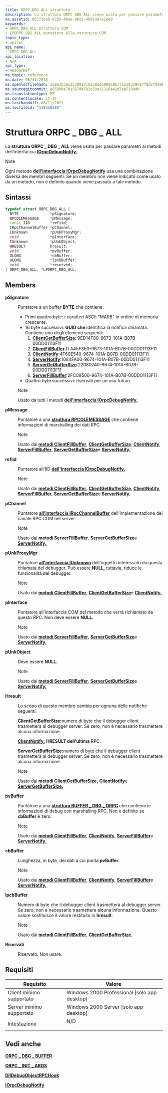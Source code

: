 ```yaml
---
title: ORPC_DBG_ALL struttura
description: La struttura ORPC DBG ALL viene usata per passare parametri \_ \_ ai metodi dell'interfaccia IOrpcDebugNotify.
ms.assetid: 05371beb-9202-40a6-96d2-4b91497e2ee9
keywords:
- ORPC_DBG_ALL struttura COM
- LPORPC_DBG_ALL puntatore alla struttura COM
topic_type:
- apiref
api_name:
- ORPC_DBG_ALL
api_location:
- N/A
api_type:
- HeaderDef
ms.topic: reference
ms.date: 05/31/2018
ms.openlocfilehash: 359e3b3ec2530917c6a502da90ea86771238319687f8dcf8e9b7862e4ddf1954
ms.sourcegitcommit: e858bbe701567d4583c50a11326e42d7ea51804b
ms.translationtype: MT
ms.contentlocale: it-IT
ms.lasthandoff: 08/11/2021
ms.locfileid: "118310305"
---
```

# <a name="orpc_dbg_all-structure"></a>Struttura ORPC \_ DBG \_ ALL

La **struttura ORPC \_ DBG \_ ALL** viene usata per passare parametri ai metodi dell'interfaccia [**IOrpcDebugNotify.**](iorpcdebugnotify.md)

> [!Note]  
> Ogni metodo [**dell'interfaccia IOrpcDebugNotify**](iorpcdebugnotify.md) usa una combinazione diversa dei membri seguenti. Se un membro non viene indicato come usato da un metodo, non è definito quando viene passato a tale metodo.

 

## <a name="syntax"></a>Sintassi


```C++
typedef struct ORPC_DBG_ALL {
  BYTE              *pSignature;
  RPCOLEMESSAGE     *pMessage;
  const IID         *refiid;
  IRpcChannelBuffer *pChannel;
  IUnknown          *pUnkProxyMgr;
  void              *pInterface;
  IUnknown          *pUnkObject;
  HRESULT           hresult;
  void              *pvBuffer;
  ULONG             *cbBuffer;
  ULONG             *lpcbBuffer;
  void              *reserved;
} ORPC_DBG_ALL, *LPORPC_DBG_ALL;
```



## <a name="members"></a>Members

<dl> <dt>

**pSignature**
</dt> <dd>

Puntatore a un buffer **BYTE** che contiene:

-   Primi quattro byte: i caratteri ASCII "MARB" in ordine di memoria crescente.
-   16 byte successivi: **GUID che** identifica la notifica chiamata. Contiene uno degli elementi seguenti:
    1.  [**ClientGetBufferSize**](iorpcdebugnotify-clientgetbuffersize.md): 9ED14F80-9673-101A-B07B-00DD01113F11
    2.  [**ClientFillBuffer**](iorpcdebugnotify-clientfillbuffer.md):D A45F3E0-9673-101A-B07B-00DD01113F11
    3.  [**ClientNotify**](iorpcdebugnotify-clientnotify.md):4F60E540-9674-101A-B07B-00DD01113F11
    4.  [**ServerNotify**](iorpcdebugnotify-servernotify.md):1084FA00-9674-101A-B07B-00DD01113F11
    5.  [**ServerGetBufferSize**](iorpcdebugnotify-servergetbuffersize.md):22080240-9674-101A-B07B-00DD01113F11
    6.  [**ServerFillBuffer**](iorpcdebugnotify-serverfillbuffer.md):2FC09500-9674-101A-B07B-00DD01113F11
-   Quattro byte successivi: riservati per un uso futuro.

> [!Note]
>
> Usato da tutti i metodi [**dell'interfaccia IOrpcDebugNotify.**](iorpcdebugnotify.md)

 

</dd> <dt>

**pMessage**
</dt> <dd>

Puntatore a una [**struttura RPCOLEMESSAGE**](/windows/win32/api/objidlbase/ns-objidlbase-rpcolemessage) che contiene informazioni di marshalling dei dati RPC.

> [!Note]
>
> Usato dai [**metodi ClientFillBuffer**](iorpcdebugnotify-clientfillbuffer.md), [**ClientGetBufferSize**](iorpcdebugnotify-clientgetbuffersize.md), [**ClientNotify**](iorpcdebugnotify-clientnotify.md), [**ServerFillBuffer**](iorpcdebugnotify-serverfillbuffer.md), [**ServerGetBufferSize**](iorpcdebugnotify-servergetbuffersize.md)e [**ServerNotify.**](iorpcdebugnotify-servernotify.md)

 

</dd> <dt>

**refiid**
</dt> <dd>

Puntatore all'IID [**dell'interfaccia IOrpcDebugNotify.**](iorpcdebugnotify.md)

> [!Note]
>
> Usato dai [**metodi ClientFillBuffer**](iorpcdebugnotify-clientfillbuffer.md), [**ClientGetBufferSize**](iorpcdebugnotify-clientgetbuffersize.md), [**ClientNotify**](iorpcdebugnotify-clientnotify.md), [**ServerFillBuffer**](iorpcdebugnotify-serverfillbuffer.md), [**ServerGetBufferSize**](iorpcdebugnotify-servergetbuffersize.md)e [**ServerNotify.**](iorpcdebugnotify-servernotify.md)

 

</dd> <dt>

**pChannel**
</dt> <dd>

Puntatore [**all'interfaccia IRpcChannelBuffer**](/windows/win32/api/objidlbase/nn-objidlbase-irpcchannelbuffer) dell'implementazione del canale RPC COM nel server.

> [!Note]
>
> Usato dai [**metodi ServerFillBuffer**](iorpcdebugnotify-serverfillbuffer.md), [**ServerGetBufferSize**](iorpcdebugnotify-servergetbuffersize.md)e [**ServerNotify.**](iorpcdebugnotify-servernotify.md)

 

</dd> <dt>

**pUnkProxyMgr**
</dt> <dd>

Puntatore [**all'interfaccia IUnknown**](/windows/desktop/api/Unknwn/nn-unknwn-iunknown) dell'oggetto interessato da questa chiamata del debugger. Può essere **NULL,** tuttavia, riduce le funzionalità del debugger.

> [!Note]
>
> Usato dai [**metodi ClientFillBuffer**](iorpcdebugnotify-clientfillbuffer.md), [**ClientGetBufferSize**](iorpcdebugnotify-clientgetbuffersize.md)e [**ClientNotify.**](iorpcdebugnotify-clientnotify.md)

 

</dd> <dt>

**pInterface**
</dt> <dd>

Puntatore all'interfaccia COM del metodo che verrà richiamato da questo RPC. Non deve essere **NULL.**

> [!Note]
>
> Usato dai [**metodi ServerFillBuffer**](iorpcdebugnotify-serverfillbuffer.md), [**ServerGetBufferSize**](iorpcdebugnotify-servergetbuffersize.md)e [**ServerNotify.**](iorpcdebugnotify-servernotify.md)

 

</dd> <dt>

**pUnkObject**
</dt> <dd>

Deve essere **NULL.**

> [!Note]
>
> Usato dai [**metodi ServerFillBuffer**](iorpcdebugnotify-serverfillbuffer.md), [**ServerGetBufferSize**](iorpcdebugnotify-servergetbuffersize.md)e [**ServerNotify.**](iorpcdebugnotify-servernotify.md)

 

</dd> <dt>

**Hresult**
</dt> <dd>

Lo scopo di questo membro cambia per ognuna delle notifiche seguenti:

[**ClientGetBufferSize:**](iorpcdebugnotify-clientgetbuffersize.md)numero di byte che il debugger client trasmetterà al debugger server. Se zero, non è necessario trasmettere alcuna informazione.

[**ClientNotify:**](iorpcdebugnotify-clientnotify.md) **HRESULT dell'ultima** RPC.

[**ServerGetBufferSize:**](iorpcdebugnotify-servergetbuffersize.md)numero di byte che il debugger client trasmetterà al debugger server. Se zero, non è necessario trasmettere alcuna informazione.

> [!Note]
>
> Usato dai [**metodi ClientGetBufferSize,**](iorpcdebugnotify-clientgetbuffersize.md) [**ClientNotify**](iorpcdebugnotify-clientnotify.md)e [**ServerGetBufferSize.**](iorpcdebugnotify-servergetbuffersize.md)

 

</dd> <dt>

**pvBuffer**
</dt> <dd>

Puntatore a una [**struttura BUFFER \_ DBG \_ ORPC**](orpc-dbg-buffer.md) che contiene le informazioni di debug con marshalling RPC. Non è definito se **cbBuffer** è zero.

> [!Note]
>
> Usato dai [**metodi ClientFillBuffer**](iorpcdebugnotify-clientfillbuffer.md), [**ClientNotify**](iorpcdebugnotify-clientnotify.md), [**ServerFillBuffer**](iorpcdebugnotify-serverfillbuffer.md)e [**ServerNotify.**](iorpcdebugnotify-servernotify.md)

 

</dd> <dt>

**cbBuffer**
</dt> <dd>

Lunghezza, in byte, dei dati a cui punta **pvBuffer**.

> [!Note]
>
> Usato dai [**metodi ClientFillBuffer**](iorpcdebugnotify-clientfillbuffer.md), [**ClientNotify**](iorpcdebugnotify-clientnotify.md), [**ServerFillBuffer**](iorpcdebugnotify-serverfillbuffer.md)e [**ServerNotify.**](iorpcdebugnotify-servernotify.md)

 

</dd> <dt>

**lpcbBuffer**
</dt> <dd>

Numero di byte che il debugger client trasmetterà al debugger server. Se zero, non è necessario trasmettere alcuna informazione. Questo valore sostituisce il valore restituito in **hresult**.

> [!Note]
>
> Usato dai [**metodi ClientFillBuffer**](iorpcdebugnotify-clientfillbuffer.md), [**ClientGetBufferSize.**](iorpcdebugnotify-clientgetbuffersize.md)

 

</dd> <dt>

**Riservati**
</dt> <dd>

Riservato. Non usare.

</dd> </dl>

## <a name="requirements"></a>Requisiti



| Requisito | Valore |
|-------------------------------------|--------------------------------------------------------------------------------|
| Client minimo supportato<br/> | Windows 2000 Professional \[solo app desktop\]<br/>                     |
| Server minimo supportato<br/> | Windows 2000 Server \[solo app desktop\]<br/>                           |
| Intestazione<br/>                   | <dl> <dt>N/D</dt> </dl> |



## <a name="see-also"></a>Vedi anche

<dl> <dt>

[**ORPC \_ DBG \_ BUFFER**](orpc-dbg-buffer.md)
</dt> <dt>

[**ORPC \_ INIT \_ ARGS**](orpc-init-args.md)
</dt> <dt>

[**DllDebugObjectRPCHook**](dlldebugobjectrpchook.md)
</dt> <dt>

[**IOrpcDebugNotify**](iorpcdebugnotify.md)
</dt> </dl>

 

